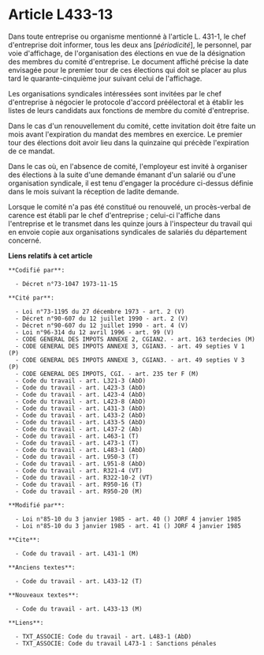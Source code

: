 # Article L433-13

Dans toute entreprise ou organisme mentionné à l'article L. 431-1, le chef d'entreprise doit informer, tous les deux ans
[*périodicité*], le personnel, par voie d'affichage, de l'organisation des élections en vue de la désignation des membres du
comité d'entreprise. Le document affiché précise la date envisagée pour le premier tour de ces élections qui doit se placer
au plus tard le quarante-cinquième jour suivant celui de l'affichage.

Les organisations syndicales intéressées sont invitées par le chef d'entreprise à négocier le protocole d'accord préélectoral
et à établir les listes de leurs candidats aux fonctions de membre du comité d'entreprise.

Dans le cas d'un renouvellement du comité, cette invitation doit être faite un mois avant l'expiration du mandat des membres
en exercice. Le premier tour des élections doit avoir lieu dans la quinzaine qui précède l'expiration de ce mandat.

Dans le cas où, en l'absence de comité, l'employeur est invité à organiser des élections à la suite d'une demande émanant
d'un salarié ou d'une organisation syndicale, il est tenu d'engager la procédure ci-dessus définie dans le mois suivant la
réception de ladite demande.

Lorsque le comité n'a pas été constitué ou renouvelé, un procès-verbal de carence est établi par le chef d'entreprise ;
celui-ci l'affiche dans l'entreprise et le transmet dans les quinze jours à l'inspecteur du travail qui en envoie copie aux
organisations syndicales de salariés du département concerné.

**Liens relatifs à cet article**

	**Codifié par**:

	  - Décret n°73-1047 1973-11-15

	**Cité par**:

	  - Loi n°73-1195 du 27 décembre 1973 - art. 2 (V)
	  - Décret n°90-607 du 12 juillet 1990 - art. 2 (V)
	  - Décret n°90-607 du 12 juillet 1990 - art. 4 (V)
	  - Loi n°96-314 du 12 avril 1996 - art. 99 (V)
	  - CODE GENERAL DES IMPOTS ANNEXE 2, CGIAN2. - art. 163 terdecies (M)
	  - CODE GENERAL DES IMPOTS ANNEXE 3, CGIAN3. - art. 49 septies V 1 (P)
	  - CODE GENERAL DES IMPOTS ANNEXE 3, CGIAN3. - art. 49 septies V 3 (P)
	  - CODE GENERAL DES IMPOTS, CGI. - art. 235 ter F (M)
	  - Code du travail - art. L321-3 (AbD)
	  - Code du travail - art. L423-3 (AbD)
	  - Code du travail - art. L423-4 (AbD)
	  - Code du travail - art. L423-8 (AbD)
	  - Code du travail - art. L431-3 (AbD)
	  - Code du travail - art. L433-2 (AbD)
	  - Code du travail - art. L433-5 (AbD)
	  - Code du travail - art. L437-2 (Ab)
	  - Code du travail - art. L463-1 (T)
	  - Code du travail - art. L473-1 (T)
	  - Code du travail - art. L483-1 (AbD)
	  - Code du travail - art. L950-3 (T)
	  - Code du travail - art. L951-8 (AbD)
	  - Code du travail - art. R321-4 (VT)
	  - Code du travail - art. R322-10-2 (VT)
	  - Code du travail - art. R950-16 (T)
	  - Code du travail - art. R950-20 (M)

	**Modifié par**:

	  - Loi n°85-10 du 3 janvier 1985 - art. 40 () JORF 4 janvier 1985
	  - Loi n°85-10 du 3 janvier 1985 - art. 41 () JORF 4 janvier 1985

	**Cite**:

	  - Code du travail - art. L431-1 (M)

	**Anciens textes**:

	  - Code du travail - art. L433-12 (T)

	**Nouveaux textes**:

	  - Code du travail - art. L433-13 (M)

	**Liens**:

	  - TXT_ASSOCIE: Code du travail - art. L483-1 (AbD)
	  - TXT_ASSOCIE: Code du travail L473-1 : Sanctions pénales
